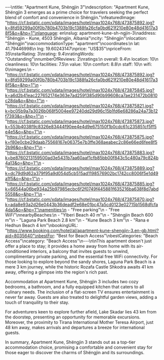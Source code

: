 ---\ntitle: "Apartment Kune, Shëngjin 3"\ndescription: "Apartment Kune, Shëngjin 3 emerges as a prime choice for travelers seeking the perfect blend of comfort and convenience in Shëngjin."\nfeaturedImage: "https://cf.bstatic.com/xdata/images/hotel/max1024x768/473875892.jpg?k=8fd59299a00f0b780b4703b19c1388fa26cfa0bd621f210e80e48d41617a38f5&o=&hp=1"\nlanguage: en\nslug: apartment-kune-sh-ngjin-3\naddress: "Shëngjin - Kune, 4503 Shëngjin, Albania"\ncity: "Shëngjin"\nlocation: "Shëngjin"\naccommodationType: "apartment"\ncoordinates:\n  lat: 41.79446998\n  lng: 19.60243147\nprice: "US$35"\npriceFrom: 35\nstarRating: 3\nrating: 9.4\nratingWords: "Outstanding"\nnumberOfReviews: 2\nratings:\n  overall: 9.4\n  location: 10\n  cleanliness: 10\n  facilities: 7.5\n  value: 10\n  comfort: 8.8\n  staff: 10\n  wifi: 0\nimages:\n  - "https://cf.bstatic.com/xdata/images/hotel/max1024x768/473875892.jpg?k=8fd59299a00f0b780b4703b19c1388fa26cfa0bd621f210e80e48d41617a38f5&o=&hp=1"\n  - "https://cf.bstatic.com/xdata/images/hotel/max1024x768/473875845.jpg?k=a6d2b41eac227652174e363e7ad2591385d90b99608ca7ae231472b0810c28da&o=&hp=1"\n  - "https://cf.bstatic.com/xdata/images/hotel/max1024x768/473875821.jpg?k=bc05b9a7a3026b068f5004ee97240dd29d96c15b1fd6e68286a24a73b12f7393&o=&hp=1"\n  - "https://cf.bstatic.com/xdata/images/hotel/max1024x768/473875873.jpg?k=553b4038f9c8326e83444f90ee4e4d9e675150f1b0cdc61c235851cf5ff5e4e5&o=&hp=1"\n  - "https://cf.bstatic.com/xdata/images/hotel/max1024x768/473875875.jpg?k=f80e0cbe29daab75568167e06375e7b3ffe368aeabec2c86e66ed6fee8f52b96&o=&hp=1"\n  - "https://cf.bstatic.com/xdata/images/hotel/max1024x768/473875883.jpg?k=be8760213159500ad3e5431b7aa60aaf1cfb85bb00f843c5c480a79c824b4a13&o=&hp=1"\n  - "https://cf.bstatic.com/xdata/images/hotel/max1024x768/473875889.jpg?k=dc79d9d62a379f95a9d054d5cb515ad1198576902bc1742cc8006f5e1d49a1f5&o=&hp=1"\n  - "https://cf.bstatic.com/xdata/images/hotel/max1024x768/473875885.jpg?k=66544a06be934a25b97985ecbc6f2f0749f445881f635216ba638f8d7abd5558&o=&hp=1"\n  - "https://cf.bstatic.com/xdata/images/hotel/max1024x768/473875870.jpg?k=ada8e93a2d26e0443b36deadf2e68e01bc47a5cd0123e02715b1568dfcfa4da5&o=&hp=1"\namenities:\n  - "Free parking"\n  - "Free WiFi"\nnearbyBeaches:\n  - "Ylberi Beach 40 m"\n  - "Shëngjin Beach 600 m"\n  - "Laguna Park Beach 2.8 km"\n  - "Kune Beach 3 km"\n  - "Rana e Hedhun Beach 4 km"\nbookingURL: "https://www.booking.com/hotel/al/apartment-kune-shengjin-3.en-gb.html?aid=8035640"\nbestFor: "Best for Beach Access"\nbestCategories: "Beach Access"\ncategory: "Beach Access"\n---\n\nThis apartment doesn't just offer a place to stay; it provides a home away from home with its air-conditioned interiors, a balcony that invites guests to unwind, complimentary private parking, and the essential free WiFi connectivity. For those looking to explore beyond the sandy shores, Laguna Park Beach is a mere 3 km journey, while the historic Rozafa Castle Shkodra awaits 41 km away, offering a glimpse into the region's rich past.

Accommodation at Apartment Kune, Shëngjin 3 includes two cozy bedrooms, a bathroom, and a fully equipped kitchen that caters to all culinary needs. The inclusion of a flat-screen TV ensures entertainment is never far away. Guests are also treated to delightful garden views, adding a touch of tranquility to their stay.

For adventurers keen to explore further afield, Lake Skadar lies 43 km from the doorstep, presenting an opportunity for memorable excursions. Moreover, the proximity to Tirana International Mother Teresa Airport, just 48 km away, makes arrivals and departures a breeze for international guests.

In summary, Apartment Kune, Shëngjin 3 stands out as a top-tier accommodation choice, promising a comfortable and convenient stay for those eager to discover the charms of Shëngjin and its surroundings.